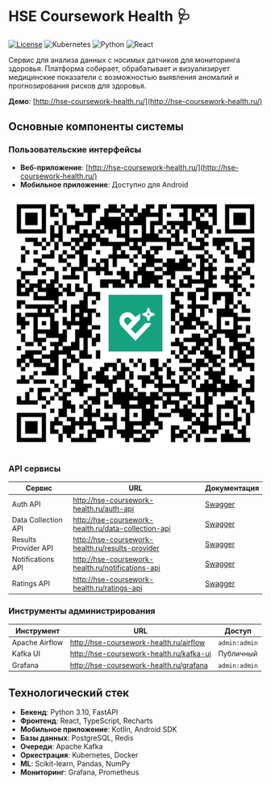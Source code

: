 # HSE Coursework Health 🩺

[![License](http://img.shields.io/badge/License-Apache_2.0-blue.svg)](http://opensource.org/licenses/Apache-2.0)
![Kubernetes](http://img.shields.io/badge/kubernetes-%23326ce5.svg?style=flat&logo=kubernetes&logoColor=white)
![Python](http://img.shields.io/badge/python-3670A0?style=flat&logo=python&logoColor=ffdd54)
![React](http://img.shields.io/badge/react-%2320232a.svg?style=flat&logo=react&logoColor=%2361DAFB)

Сервис для анализа данных с носимых датчиков для мониторинга здоровья. Платформа собирает, обрабатывает и визуализирует медицинские показатели с возможностью выявления аномалий и прогнозирования рисков для здоровья.

**Демо**: [http://hse-coursework-health.ru/](http://hse-coursework-health.ru/)



## Основные компоненты системы

### Пользовательские интерфейсы
- **Веб-приложение**: [http://hse-coursework-health.ru/](http://hse-coursework-health.ru/)
- **Мобильное приложение**: Доступно для Android 

![img](https://github.com/HSE-COURSEWORK-2025/.github/blob/main/image.png?raw=true)

### API сервисы
| Сервис | URL | Документация |
|--------|-----|--------------|
| Auth API | http://hse-coursework-health.ru/auth-api | [Swagger](http://hse-coursework-health.ru/auth-api/docs) |
| Data Collection API | http://hse-coursework-health.ru/data-collection-api | [Swagger](http://hse-coursework-health.ru/data-collection-api/docs) |
| Results Provider API | http://hse-coursework-health.ru/results-provider | [Swagger](http://hse-coursework-health.ru/results-provider/docs) |
| Notifications API | http://hse-coursework-health.ru/notifications-api | [Swagger](http://hse-coursework-health.ru/notifications-api/docs) |
| Ratings API | http://hse-coursework-health.ru/ratings-api | [Swagger](http://hse-coursework-health.ru/ratings-api/docs) |

### Инструменты администрирования
| Инструмент | URL | Доступ |
|------------|-----|--------|
| Apache Airflow | http://hse-coursework-health.ru/airflow | `admin:admin` |
| Kafka UI | http://hse-coursework-health.ru/kafka-ui | Публичный |
| Grafana | http://hse-coursework-health.ru/grafana | `admin:admin` |

## Технологический стек

- **Бекенд**: Python 3.10, FastAPI
- **Фронтенд**: React, TypeScript, Recharts
- **Мобильное приложение**: Kotlin, Android SDK
- **Базы данных**: PostgreSQL, Redis
- **Очереди**: Apache Kafka
- **Оркестрация**: Kubernetes, Docker
- **ML**: Scikit-learn, Pandas, NumPy
- **Мониторинг**: Grafana, Prometheus
